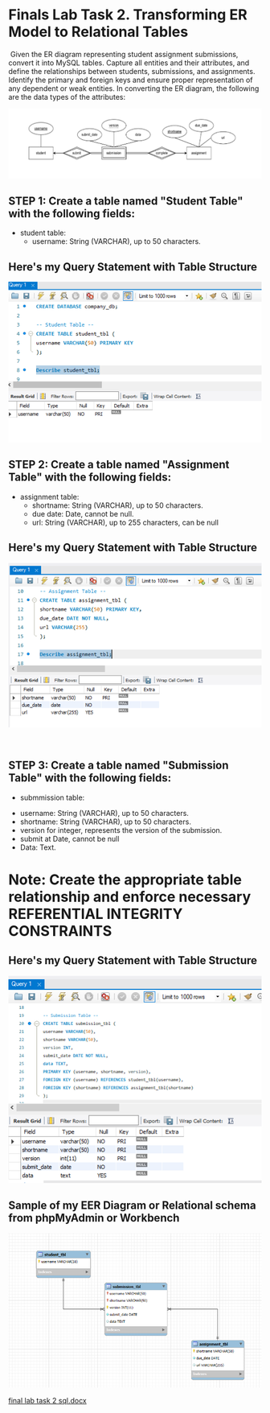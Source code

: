 # ‎Finals Lab Task 2. Transforming ER Model to Relational Tables
‎
Given the ER diagram representing student assignment submissions, convert it into MySQL
tables. Capture all entities and their attributes, and define the relationships between students,
submissions, and assignments. Identify the primary and foreign keys and ensure proper
representation of any dependent or weak entities.
 In converting the ER diagram, the following are the data types of the attributes:

‎![screenshot](/Finals%20Lab%20Task%202/Images/P2.A.png)

## STEP 1: Create a table named "Student Table" with the following fields:

- ‎student table:
  * username: String (VARCHAR), up to 50 characters.

## Here's my Query Statement with Table Structure 

‎![screenshot](/Finals%20Lab%20Task%202/Images/P2.1.png)


## STEP 2: Create a table named "Assignment Table" with the following fields:

- assignment table:
  * shortname: String (VARCHAR), up to 50 characters.
  * due date: Date, cannot be null.
  * url: String (VARCHAR), up to 255 characters, can be null


## Here's my Query Statement with Table Structure

‎![screenshot](/Finals%20Lab%20Task%202/Images/P2.2.png)

‎
## STEP 3: Create a table named "Submission Table" with the following fields:

- submmission table:
* username: String (VARCHAR), up to 50 characters.
* shortname: String (VARCHAR), up to 50 characters.
* version for integer, represents the version of the submission.
* submit at Date, cannot be null
* Data: Text.

# Note: Create the appropriate table relationship and enforce necessary REFERENTIAL INTEGRITY CONSTRAINTS

## Here's my Query Statement with Table Structure

‎![screenshot](/Finals%20Lab%20Task%202/Images/P2.3.png)

## Sample of my EER Diagram or Relational schema from phpMyAdmin or Workbench

‎![screenshot](/Finals%20Lab%20Task%202/Images/P2.EER.png)


[final lab task 2 sql.docx](https://github.com/user-attachments/files/19797300/final.lab.task.2.sql.docx)

